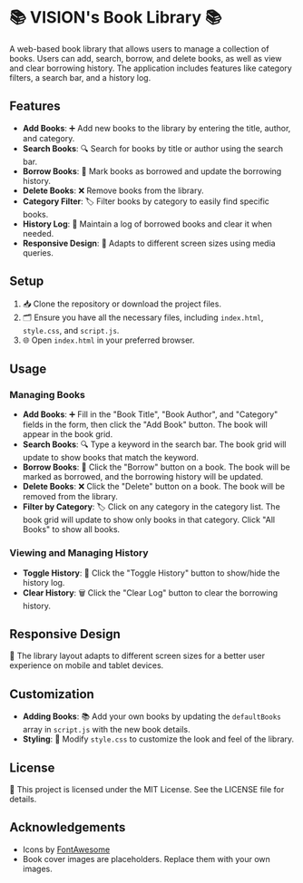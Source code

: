# 📚 VISION's Book Library 📚

A web-based book library that allows users to manage a collection of books. Users can add, search, borrow, and delete books, as well as view and clear borrowing history. The application includes features like category filters, a search bar, and a history log.

## Features

- **Add Books**: ➕ Add new books to the library by entering the title, author, and category.
- **Search Books**: 🔍 Search for books by title or author using the search bar.
- **Borrow Books**: 📖 Mark books as borrowed and update the borrowing history.
- **Delete Books**: ❌ Remove books from the library.
- **Category Filter**: 🏷️ Filter books by category to easily find specific books.
- **History Log**: 📜 Maintain a log of borrowed books and clear it when needed.
- **Responsive Design**: 📱 Adapts to different screen sizes using media queries.

## Setup

1. 📥 Clone the repository or download the project files.
2. 🗂️ Ensure you have all the necessary files, including `index.html`, `style.css`, and `script.js`.
3. 🌐 Open `index.html` in your preferred browser.

## Usage

### Managing Books

- **Add Books**: ➕ Fill in the "Book Title", "Book Author", and "Category" fields in the form, then click the "Add Book" button. The book will appear in the book grid.
- **Search Books**: 🔍 Type a keyword in the search bar. The book grid will update to show books that match the keyword.
- **Borrow Books**: 📖 Click the "Borrow" button on a book. The book will be marked as borrowed, and the borrowing history will be updated.
- **Delete Books**: ❌ Click the "Delete" button on a book. The book will be removed from the library.
- **Filter by Category**: 🏷️ Click on any category in the category list. The book grid will update to show only books in that category. Click "All Books" to show all books.

### Viewing and Managing History

- **Toggle History**: 📜 Click the "Toggle History" button to show/hide the history log.
- **Clear History**: 🗑️ Click the "Clear Log" button to clear the borrowing history.

## Responsive Design

📱 The library layout adapts to different screen sizes for a better user experience on mobile and tablet devices.

## Customization

- **Adding Books**: 📚 Add your own books by updating the `defaultBooks` array in `script.js` with the new book details.
- **Styling**: 🎨 Modify `style.css` to customize the look and feel of the library.

## License

📜 This project is licensed under the MIT License. See the LICENSE file for details.

## Acknowledgements

- Icons by [FontAwesome](https://fontawesome.com)
- Book cover images are placeholders. Replace them with your own images.
